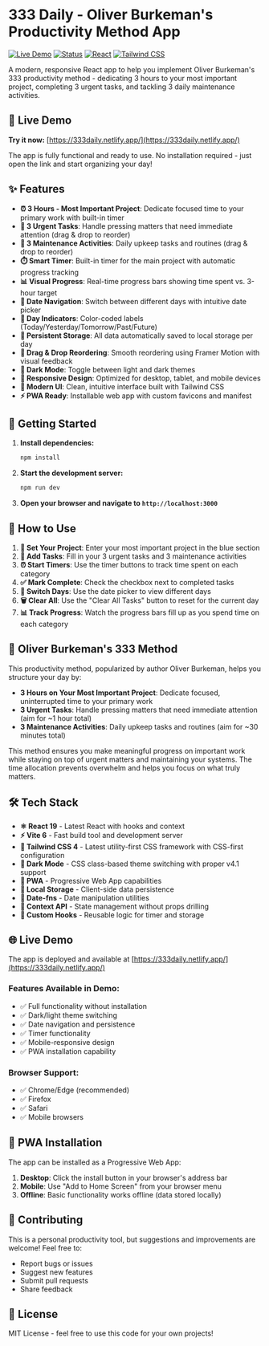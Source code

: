 # 333 Daily - Oliver Burkeman's Productivity Method App

[![Live Demo](https://img.shields.io/badge/🌐%20Live%20Demo-333daily.netlify.app-blue?style=for-the-badge&logo=netlify)](https://333daily.netlify.app/)
[![Status](https://img.shields.io/badge/Status-Online-green?style=for-the-badge)](https://333daily.netlify.app/)
[![React](https://img.shields.io/badge/React-19.1-61dafb?style=for-the-badge&logo=react)](https://reactjs.org/)
[![Tailwind CSS](https://img.shields.io/badge/Tailwind%20CSS-4.1-38bdf8?style=for-the-badge&logo=tailwind-css)](https://tailwindcss.com/)

A modern, responsive React app to help you implement Oliver Burkeman's 333 productivity method - dedicating 3 hours to your most important project, completing 3 urgent tasks, and tackling 3 daily maintenance activities.

## 🎯 Live Demo

**Try it now:** [https://333daily.netlify.app/](https://333daily.netlify.app/)

The app is fully functional and ready to use. No installation required - just open the link and start organizing your day!

## ✨ Features

- **⏰ 3 Hours - Most Important Project**: Dedicate focused time to your primary work with built-in timer
- **🚨 3 Urgent Tasks**: Handle pressing matters that need immediate attention (drag & drop to reorder)
- **🔧 3 Maintenance Activities**: Daily upkeep tasks and routines (drag & drop to reorder)
- **⏱️ Smart Timer**: Built-in timer for the main project with automatic progress tracking
- **📊 Visual Progress**: Real-time progress bars showing time spent vs. 3-hour target
- **📅 Date Navigation**: Switch between different days with intuitive date picker
- **🎯 Day Indicators**: Color-coded labels (Today/Yesterday/Tomorrow/Past/Future)
- **💾 Persistent Storage**: All data automatically saved to local storage per day
- **🔄 Drag & Drop Reordering**: Smooth reordering using Framer Motion with visual feedback
- **🌙 Dark Mode**: Toggle between light and dark themes
- **📱 Responsive Design**: Optimized for desktop, tablet, and mobile devices
- **🎨 Modern UI**: Clean, intuitive interface built with Tailwind CSS
- **⚡ PWA Ready**: Installable web app with custom favicons and manifest

## 🚀 Getting Started

1. **Install dependencies:**
   ```bash
   npm install
   ```

2. **Start the development server:**
   ```bash
   npm run dev
   ```

3. **Open your browser and navigate to `http://localhost:3000`**

## 📖 How to Use

1. **🎯 Set Your Project**: Enter your most important project in the blue section
2. **📝 Add Tasks**: Fill in your 3 urgent tasks and 3 maintenance activities
3. **⏰ Start Timers**: Use the timer buttons to track time spent on each category
4. **✅ Mark Complete**: Check the checkbox next to completed tasks
5. **📅 Switch Days**: Use the date picker to view different days
6. **🗑️ Clear All**: Use the "Clear All Tasks" button to reset for the current day
7. **📊 Track Progress**: Watch the progress bars fill up as you spend time on each category

## 🧠 Oliver Burkeman's 333 Method

This productivity method, popularized by author Oliver Burkeman, helps you structure your day by:
- **3 Hours on Your Most Important Project**: Dedicate focused, uninterrupted time to your primary work
- **3 Urgent Tasks**: Handle pressing matters that need immediate attention (aim for ~1 hour total)
- **3 Maintenance Activities**: Daily upkeep tasks and routines (aim for ~30 minutes total)

This method ensures you make meaningful progress on important work while staying on top of urgent matters and maintaining your systems. The time allocation prevents overwhelm and helps you focus on what truly matters.

## 🛠️ Tech Stack

- **⚛️ React 19** - Latest React with hooks and context
- **⚡ Vite 6** - Fast build tool and development server
- **🎨 Tailwind CSS 4** - Latest utility-first CSS framework with CSS-first configuration
- **🌙 Dark Mode** - CSS class-based theme switching with proper v4.1 support
- **📱 PWA** - Progressive Web App capabilities
- **💾 Local Storage** - Client-side data persistence
- **📅 Date-fns** - Date manipulation utilities
- **🎯 Context API** - State management without props drilling
- **🔧 Custom Hooks** - Reusable logic for timer and storage

## 🌐 Live Demo

The app is deployed and available at [https://333daily.netlify.app/](https://333daily.netlify.app/)

### Features Available in Demo:
- ✅ Full functionality without installation
- ✅ Dark/light theme switching
- ✅ Date navigation and persistence
- ✅ Timer functionality
- ✅ Mobile-responsive design
- ✅ PWA installation capability

### Browser Support:
- ✅ Chrome/Edge (recommended)
- ✅ Firefox
- ✅ Safari
- ✅ Mobile browsers

## 📱 PWA Installation

The app can be installed as a Progressive Web App:

1. **Desktop**: Click the install button in your browser's address bar
2. **Mobile**: Use "Add to Home Screen" from your browser menu
3. **Offline**: Basic functionality works offline (data stored locally)

## 🤝 Contributing

This is a personal productivity tool, but suggestions and improvements are welcome! Feel free to:
- Report bugs or issues
- Suggest new features
- Submit pull requests
- Share feedback

## 📄 License

MIT License - feel free to use this code for your own projects!
